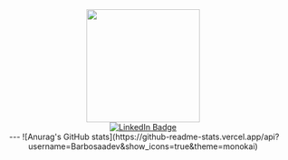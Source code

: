 <div id="header" align="center">
  <img src="https://media.giphy.com/media/3ov9jNziFTMfzSumAw/giphy.gif" width="200"/>
<div/>

<div id="badges">
  <a href="https://www.linkedin.com/in/guilherme-barbosa-98149521a/">
    <img src="https://img.shields.io/badge/LinkedIn-blue?style=for-the-badge&logo=linkedin&logoColor=white" alt="LinkedIn Badge"/>
  <a/>
</div>

<img src="https://komarev.com/ghpvc/?username=Barbosaadev&style=flat-square&color=blue" alt=""/>
---
![Anurag's GitHub stats](https://github-readme-stats.vercel.app/api?username=Barbosaadev&show_icons=true&theme=monokai)
